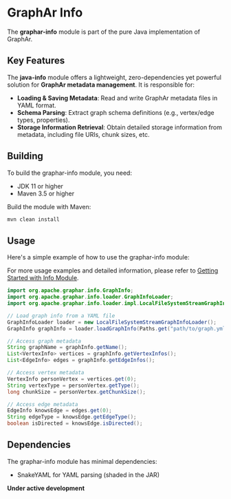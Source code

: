 # GraphAr Info

The **graphar-info** module is part of the pure Java implementation of GraphAr.

## Key Features

The **java-info** module offers a lightweight, zero-dependencies yet powerful solution for **GraphAr metadata management**. It is responsible for:

* **Loading & Saving Metadata**: Read and write GraphAr metadata files in YAML format.
* **Schema Parsing**: Extract graph schema definitions (e.g., vertex/edge types, properties).
* **Storage Information Retrieval**: Obtain detailed storage information from metadata, including file URIs, chunk sizes, etc.

## Building

To build the graphar-info module, you need:

- JDK 11 or higher
- Maven 3.5 or higher

Build the module with Maven:

```bash
mvn clean install
```

## Usage

Here's a simple example of how to use the graphar-info module:

For more usage examples and detailed information, please refer to [Getting Started with Info Module](https://graphar.apache.org/docs/libraries/java/info/getting-started).

```java
import org.apache.graphar.info.GraphInfo;
import org.apache.graphar.info.loader.GraphInfoLoader;
import org.apache.graphar.info.loader.impl.LocalFileSystemStreamGraphInfoLoader;

// Load graph info from a YAML file
GraphInfoLoader loader = new LocalFileSystemStreamGraphInfoLoader();
GraphInfo graphInfo = loader.loadGraphInfo(Paths.get("path/to/graph.yml").toUri());

// Access graph metadata
String graphName = graphInfo.getName();
List<VertexInfo> vertices = graphInfo.getVertexInfos();
List<EdgeInfo> edges = graphInfo.getEdgeInfos();

// Access vertex metadata
VertexInfo personVertex = vertices.get(0);
String vertexType = personVertex.getType();
long chunkSize = personVertex.getChunkSize();

// Access edge metadata
EdgeInfo knowsEdge = edges.get(0);
String edgeType = knowsEdge.getEdgeType();
boolean isDirected = knowsEdge.isDirected();
```
## Dependencies

The graphar-info module has minimal dependencies:
- SnakeYAML for YAML parsing (shaded in the JAR)

**Under active development**